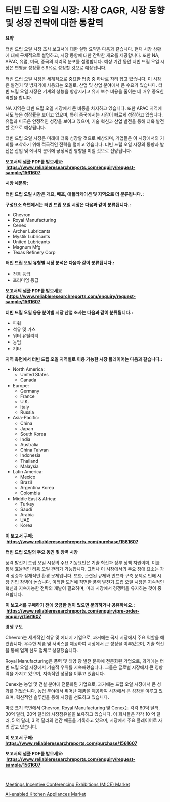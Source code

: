<p><h1>터빈 드립 오일 시장: 시장 CAGR, 시장 동향 및 성장 전략에 대한 통찰력</h1></p><p><strong>요약</strong></p>
<p><p>터빈 드립 오일 시장 조사 보고서에 대한 실행 요약은 다음과 같습니다. 현재 시장 상황에 대해 구체적으로 설명하고, 시장 동향에 대한 간략한 개요를 제공합니다. 또한 NA, APAC, 유럽, 미국, 중국의 지리적 분포를 설명합니다. 예상 기간 동안 터빈 드립 오일 시장은 연평균 성장률 6.9%로 성장할 것으로 예상됩니다.</p><p>터빈 드립 오일 시장은 세계적으로 중요한 업종 중 하나로 자리 잡고 있습니다. 이 시장은 발전기 및 방지기에 사용되는 오일로, 산업 및 상업 분야에서 큰 수요가 있습니다. 터빈 드립 오일 시장은 기계의 성능을 향상시키고 유지 보수 비용을 줄이는 데 매우 중요한 역할을 합니다.</p><p>NA 지역은 터빈 드립 오일 시장에서 큰 비중을 차지하고 있습니다. 또한 APAC 지역에서도 높은 성장률을 보이고 있으며, 특히 중국에서는 시장이 빠르게 성장하고 있습니다. 유럽과 미국은 안정적인 성장을 보이고 있으며, 기술 혁신과 산업 발전을 통해 더욱 발전할 것으로 예상됩니다.</p><p>터빈 드립 오일 시장은 미래에 더욱 성장할 것으로 예상되며, 기업들은 이 시장에서의 기회를 포착하기 위해 적극적인 전략을 펼치고 있습니다. 터빈 드립 오일 시장의 동향과 발전은 산업 및 에너지 분야에 긍정적인 영향을 미칠 것으로 전망됩니다.</p></p>
<p><strong>보고서의 샘플 PDF를 받으세요: &nbsp;<a href="https://www.reliableresearchreports.com/enquiry/request-sample/1561607">https://www.reliableresearchreports.com/enquiry/request-sample/1561607</a></strong></p>
<p><strong>시장 세분화:</strong></p>
<p><strong> 터빈 드립 오일 시장은 개요, 배포, 애플리케이션 및 지역으로 더 분류됩니다. :</strong></p>
<p><strong>구성요소 측면에서는 터빈 드립 오일 시장은 다음과 같이 분류됩니다.:</strong></p>
<p><ul><li>Chevron</li><li>Royal Manufacturing</li><li>Cenex</li><li>Archer Lubricants</li><li>Mystik Lubricants</li><li>United Lubricants</li><li>Magnum Mfg</li><li>Texas Refinery Corp</li></ul></p>
<p><strong> 터빈 드립 오일 유형별 시장 분석은 다음과 같이 분류됩니다.:</strong></p>
<p><ul><li>전통 등급</li><li>프리미엄 등급</li></ul></p>
<p><strong>보고서의 샘플 PDF를 받으세요 :<a href="https://www.reliableresearchreports.com/enquiry/request-sample/1561607">https://www.reliableresearchreports.com/enquiry/request-sample/1561607</a></strong></p>
<p><strong> 터빈 드립 오일 응용 분야별 시장 산업 조사는 다음과 같이 분류됩니다.:</strong></p>
<p><ul><li>파워</li><li>석유 및 가스</li><li>워터 유틸리티</li><li>농업</li><li>기타</li></ul></p>
<p><strong>지역 측면에서 터빈 드립 오일 지역별로 이용 가능한 시장 플레이어는 다음과 같습니다.:</strong></p>
<p><ul>
    <li>
        North America:
        <ul>
            <li>United States</li>
            <li>Canada</li>
        </ul>
    </li>
    <li>
        Europe:
        <ul>
            <li>Germany</li>
            <li>France</li>
            <li>U.K.</li>
            <li>Italy</li>
            <li>Russia</li>
        </ul>
    </li>
    <li>
        Asia-Pacific:
        <ul>
            <li>China</li>
            <li>Japan</li>
            <li>South Korea</li>
            <li>India</li>
            <li>Australia</li>
            <li>China Taiwan</li>
            <li>Indonesia</li>
            <li>Thailand</li>
            <li>Malaysia</li>
        </ul>
    </li>
    <li>
        Latin America:
        <ul>
            <li>Mexico</li>
            <li>Brazil</li>
            <li>Argentina Korea</li>
            <li>Colombia</li>
        </ul>
    </li>
    <li>
        Middle East & Africa:
        <ul>
            <li>Turkey</li>
            <li>Saudi</li>
            <li>Arabia</li>
            <li>UAE</li>
            <li>Korea</li>
        </ul>
    </li>
    </ul></p>
<p><strong>이 보고서 구매: &nbsp;<a href="https://www.reliableresearchreports.com/purchase/1561607">https://www.reliableresearchreports.com/purchase/1561607</a></strong></p>
<p><strong>터빈 드립 오일의 주요 동인 및 장벽 시장</strong></p>
<p><p>풍력 발전기 드립 오일 시장의 주요 기동요인은 기술 혁신과 정부 정책 지원이며, 이를 통해 효율적인 리튬 오일 관리가 가능합니다. 그러나 이 시장에서의 주요 장애 요소는 가격 상승과 잠재적인 환경 문제입니다. 또한, 관련된 규제와 인프라 구축 문제로 인해 시장 진입 장벽이 높습니다. 이러한 도전에 직면한 풍력 발전기 드립 오일 시장은 지속적인 혁신과 지속가능한 전략의 개발이 필요하며, 미래 시장에서 경쟁력을 유지하는 것이 중요합니다.</p></p>
<p><strong>이 보고서를 구매하기 전에 궁금한 점이 있으면 문의하거나 공유하세요.: &nbsp;<a href="https://www.reliableresearchreports.com/enquiry/pre-order-enquiry/1561607">https://www.reliableresearchreports.com/enquiry/pre-order-enquiry/1561607</a></strong></p>
<p><strong>경쟁 구도</strong></p>
<p><p>Chevron는 세계적인 석유 및 에너지 기업으로, 과거에는 국제 시장에서 주요 역할을 해왔습니다. 우수한 제품 및 서비스를 제공하여 시장에서 큰 성장을 이루었으며, 기술 혁신을 통해 업계 선도 업체로 성장했습니다. </p><p>Royal Manufacturing은 풍력 및 태양 광 발전 분야에 전문화된 기업으로, 과거에는 터빈 드립 오일 시장에서 기술적 우위를 지속해왔습니다. 그들은 글로벌 시장에서 큰 영향력을 가지고 있으며, 지속적인 성장을 이루고 있습니다.</p><p>Cenex는 농업 및 건설 분야에 전문화된 기업으로, 과거에는 드립 오일 시장에서 큰 성과를 거뒀습니다. 농업 분야에서 뛰어난 제품을 제공하여 시장에서 큰 성장을 이루고 있으며, 혁신적인 솔루션을 통해 시장을 선도하고 있습니다.</p><p>마켓 크기 측면에서 Chevron, Royal Manufacturing 및 Cenex는 각각 60억 달러, 30억 달러, 20억 달러의 시장점유율을 보유하고 있습니다. 이 회사들은 각각 10 억 달러, 5 억 달러, 3 억 달러의 연간 매출을 기록하고 있으며, 시장에서 주요 플레이어로 자리 잡고 있습니다.</p></p>
<p><strong>이 보고서 구매: &nbsp; <a href="https://www.reliableresearchreports.com/purchase/1561607">https://www.reliableresearchreports.com/purchase/1561607</a></strong></p>
<p><strong>보고서의 샘플 PDF를 받으세요: &nbsp;<a href="https://www.reliableresearchreports.com/enquiry/request-sample/1561607">https://www.reliableresearchreports.com/enquiry/request-sample/1561607</a></strong><strong></strong></p>
<p>&nbsp;</p>
<p><p><a href="https://github.com/edytherolanlouisejk1miz0wig/Market-Research-Report-List-1/blob/main/meetings-incentive-conferencing-exhibitions-mice-market.md">Meetings Incentive Conferencing Exhibitions (MICE) Market</a></p><p><a href="https://github.com/peachesmcdowel1/Market-Research-Report-List-1/blob/main/ai-enabled-kitchen-appliances-market.md">AI-enabled Kitchen Appliances Market</a></p></p>